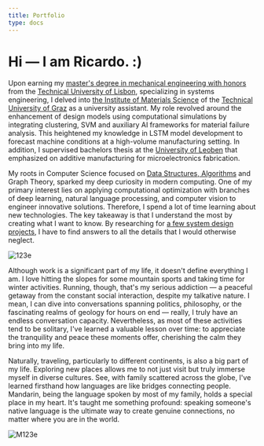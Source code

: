```yaml
---
title: Portfolio
type: docs
---
```


# **Hi — I am Ricardo. :)**

Upon earning my [master's degree in mechanical engineering with honors](https://fenix.tecnico.ulisboa.pt/cursos/memec/dissertacao/1128253548922394) from the [Technical University of Lisbon](https://tecnico.ulisboa.pt/en/), specializing in systems engineering, I delved into [the Institute of Materials Science](https://www.tugraz.at/institute/imat/home) of the [Technical University of Graz](https://www.tugraz.at/en/home) as a university assistant. My role revolved around the enhancement of design models using computational simulations by integrating clustering, SVM and auxiliary AI frameworks for material failure analysis. This heightened my knowledge in LSTM model development to forecast machine conditions at a high-volume manufacturing setting. In addition, I supervised bachelors thesis at the [University of Leoben](https://www.unileoben.ac.at/en/) that emphasized on additive manufacturing for microelectronics fabrication. 

My roots in Computer Science focused on [Data Structures, Algorithms](https://ricardochin.com/docs/leet/) and Graph Theory, sparked my deep curiosity in modern computing. One of my primary interest lies on applying computational optimization with branches of deep learning, natural language processing, and computer vision to engineer innovative solutions. Therefore, I spend a lot of time learning about new technologies. The key takeaway is that I understand the most by creating what I want to know. By researching for [a few system design projects](https://ricardochin.com/docs/code/), I have to find answers to all the details that I would otherwise neglect.

![123e](https://live.staticflickr.com/65535/53351935583_2203c22f2f_c.jpg)

Although work is a significant part of my life, it doesn't define everything I am. I love hitting the slopes for some mountain sports and taking time for winter activities. Running, though, that's my serious addiction — a peaceful getaway from the constant social interaction, despite my talkative nature. I mean, I can dive into conversations spanning politics, philosophy, or the fascinating realms of geology for hours on end — really, I truly have an endless conversation capacity. Nevertheless, as most of these activities tend to be solitary, I've learned a valuable lesson over time: to appreciate the tranquility and peace these moments offer, cherishing the calm they bring into my life.


Naturally, traveling, particularly to different continents, is also a big part of my life. Exploring new places allows me to not just visit but truly immerse myself in diverse cultures. See, with family scattered across the globe, I've learned firsthand how languages are like bridges connecting people. Mandarin, being the language spoken by most of my family, holds a special place in my heart. It's taught me something profound: speaking someone's native language is the ultimate way to create genuine connections, no matter where you are in the world.

![M123e](https://live.staticflickr.com/65535/53343069030_6d4e5837cd_c.jpg)


